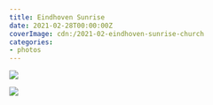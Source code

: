 ```yaml
---
title: Eindhoven Sunrise
date: 2021-02-28T00:00:00Z
coverImage: cdn:/2021-02-eindhoven-sunrise-church
categories:
- photos
---
```


<style>
.g2021ehvsnrs {
  grid-template-columns: repeat(10, 1fr);
  grid-template-areas:
    "a a a b b b b b b b";
}

.g2021ehvsnrs > *:nth-child(1) { grid-area: a; }
.g2021ehvsnrs > *:nth-child(2) { grid-area: b; }
</style>

<div class="fw g2021ehvsnrs fg">

![](cdn:/2021-02-eindhoven-sunrise-church)

![](cdn:/2021-02-eindhoven-sunrise)

</div>
